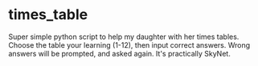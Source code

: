 # times_table
Super simple python script to help my daughter with her times tables.
Choose the table your learning (1-12), then input correct answers. Wrong answers will be prompted, and asked again.
It's practically SkyNet.
